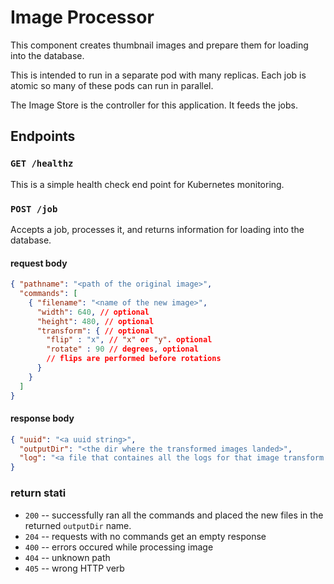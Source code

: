 # Image Processor

This component creates thumbnail images and prepare them for loading into the database.

This is intended to run in a separate pod with many replicas. Each job is atomic so many of these pods can run in parallel.

The Image Store is the controller for this application. It feeds the jobs.

## Endpoints

### `GET /healthz`

This is a simple health check end point for Kubernetes monitoring.

### `POST /job`

Accepts a job, processes it, and returns information for loading into the database.

#### request body

```json
{ "pathname": "<path of the original image>",
  "commands": [
    { "filename": "<name of the new image>",
      "width": 640, // optional
      "height": 480, // optional
      "transform": { // optional
        "flip" : "x", // "x" or "y". optional
        "rotate" : 90 // degrees, optional
        // flips are performed before rotations
      }
    }
  ]
}
```

#### response body

```json
{ "uuid": "<a uuid string>",
  "outputDir": "<the dir where the transformed images landed>",
  "log": "<a file that containes all the logs for that image transform task"
}
```

### return stati

* `200` -- successfully ran all the commands and placed the new files in the returned `outputDir` name.
* `204` -- requests with no commands get an empty response
* `400` -- errors occured while processing image
* `404` -- unknown path
* `405` -- wrong HTTP verb
